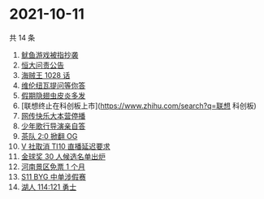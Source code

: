 # 2021-10-11

共 14 条

<!-- BEGIN -->
<!-- 最后更新时间 Mon Oct 11 2021 08:23:34 GMT+0800 (China Standard Time) -->

1. [鱿鱼游戏被指抄袭](https://www.zhihu.com/search?q=鱿鱼游戏)
1. [恒大问责公告](https://www.zhihu.com/search?q=恒大)
1. [海贼王 1028 话](https://www.zhihu.com/search?q=海贼王)
1. [维伦纽瓦提问等你答](https://www.zhihu.com/search?q=维伦纽瓦)
1. [假期隐翅虫皮炎多发](https://www.zhihu.com/search?q=隐翅虫)
1. [联想终止在科创板上市](https://www.zhihu.com/search?q=联想 科创板)
1. [网传快乐大本营停播](https://www.zhihu.com/search?q=快乐大本营)
1. [少年歌行导演亲自答](https://www.zhihu.com/search?q=少年歌行)
1. [茶队 2:0 掀翻 OG](https://www.zhihu.com/search?q=og)
1. [V 社取消 TI10 直播延迟要求](https://www.zhihu.com/search?q=ti10直播)
1. [金球奖 30 人候选名单出炉](https://www.zhihu.com/search?q=金球奖)
1. [河南景区免票 1 个月](https://www.zhihu.com/search?q=河南景区)
1. [S11 BYG 中单涉假赛](https://www.zhihu.com/search?q=byg)
1. [湖人 114:121 勇士](https://www.zhihu.com/search?q=勇士)

<!-- END -->
